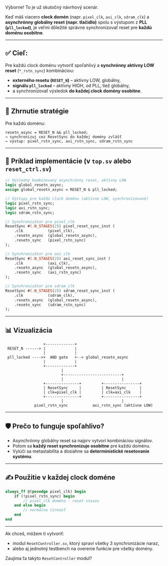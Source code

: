 Výborne! To je už skutočný návrhový scenár.

Keď máš viacero **clock domén** (napr. `pixel_clk`, `axi_clk`, `sdram_clk`) a **asynchrónny globálny reset (napr. tlačidlo)** spolu s výstupom z **PLL (`pll_locked`)**, je veľmi dôležité správne synchronizovať reset pre **každú doménu osobitne**.

---

## ✅ **Cieľ:**

Pre každú clock doménu vytvoriť spoľahlivý a **synchrónny aktívny LOW reset** (`*_rstn_sync`) kombináciou:

* **externého resetu (`RESET_N`)** – aktívny LOW, globálny,
* **signálu `pll_locked`** – aktívny HIGH, od PLL, tiež globálny,
* a synchronizovať výsledok **do každej clock domény osobitne**.

---

## 🧠 **Zhrnutie stratégie**

Pre každú doménu:

```text
resetn_async = RESET_N && pll_locked;
→ synchronizuj cez ResetSync do každej domény zvlášť
→ výstup: pixel_rstn_sync, axi_rstn_sync, sdram_rstn_sync
```

---

## 🧩 Príklad implementácie (v `top.sv` alebo `reset_ctrl.sv`)

```systemverilog
// Výsledný kombinovaný asynchrónny reset, aktívny LOW
logic global_resetn_async;
assign global_resetn_async = RESET_N & pll_locked;

// Výstupy pre každú clock doménu (aktívne LOW, synchronizované)
logic pixel_rstn_sync;
logic axi_rstn_sync;
logic sdram_rstn_sync;

// Synchronizátor pre pixel_clk
ResetSync #(.N_STAGES(2)) pixel_reset_sync_inst (
    .clk           (pixel_clk),
    .resetn_async  (global_resetn_async),
    .resetn_sync   (pixel_rstn_sync)
);

// Synchronizátor pre axi_clk
ResetSync #(.N_STAGES(2)) axi_reset_sync_inst (
    .clk           (axi_clk),
    .resetn_async  (global_resetn_async),
    .resetn_sync   (axi_rstn_sync)
);

// Synchronizátor pre sdram_clk
ResetSync #(.N_STAGES(2)) sdram_reset_sync_inst (
    .clk           (sdram_clk),
    .resetn_async  (global_resetn_async),
    .resetn_sync   (sdram_rstn_sync)
);
```

---

## 📊 **Vizualizácia**

```
                 +-------------+
 RESET_N ------> |             |
                 |             |
 pll_locked ---->+  AND gate   +--> global_resetn_async
                 |             |
                 +-------------+
                         |
                         +--------------------------+
                         |                          |
                 +---------------+         +----------------+
                 | ResetSync     |         | ResetSync      |
                 | clk=pixel_clk |         | clk=axi_clk    |
                 +---------------+         +----------------+
                         |                          |
             pixel_rstn_sync           axi_rstn_sync (aktívne LOW)
```

---

## 🛡️ **Prečo to funguje spoľahlivo?**

* Asynchrónny globálny reset sa najprv vytvorí kombináciou signálov.
* Potom sa **každý reset synchronizuje osobitne** pre každú doménu.
* Vylúči sa metastabilita a dosiahne sa **deterministické resetovanie systému**.

---

## ✍️ Použitie v každej clock doméne

```systemverilog
always_ff @(posedge pixel_clk) begin
    if (!pixel_rstn_sync) begin
        // pixel_clk doména - reset stavov
    end else begin
        // normálna činnosť
    end
end
```

---

Ak chceš, môžem ti vytvoriť:

* modul `ResetController.sv`, ktorý spraví všetky 3 synchronizácie naraz,
* alebo aj jednotný testbench na overenie funkcie pre všetky domény.

Zaujíma ťa takýto `ResetController` modul?
